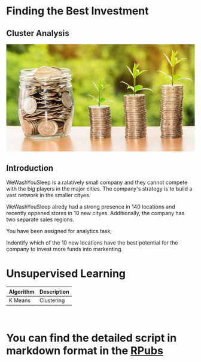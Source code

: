  Finding the Best Investment
=========================

## Cluster Analysis



![](images/invest-Money.jpg)



## Introduction

WeWashYouSleep is a ralatively small company and
they cannot compete with the big players in the major cities. The company's strategy is to 
build a vast network in the smaller 
cityes. 

WeWashYouSleep alredy had a strong presence in 140 locations and recently oppened stores in
10 new cityes. Additionally, the
company has two separate sales regions.


You have been assigned for analytics task;

Indentify which of the 10 new locations have the best potential for the company to invest
more funds into markenting.



 
# Unsupervised Learning 

Algorithm           | Description
--------------------|-------------
K Means             | Clustering  

</br>



# You can find the detailed script in markdown format in the [RPubs](https://rpubs.com/AndoFreitas)